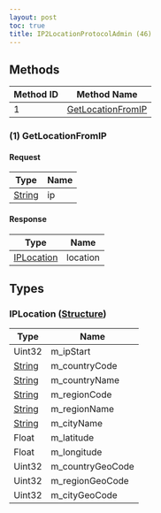 ```yaml
---
layout: post
toc: true
title: IP2LocationProtocolAdmin (46)
---
```


## Methods

| Method ID | Method Name                               |
| --------- | ----------------------------------------- |
| 1         | [GetLocationFromIP](#1-getlocationfromip) |

### (1) GetLocationFromIP
#### Request

| Type     | Name |
| -------- | ---- |
| [String] | ip   |

#### Response

| Type                                | Name     |
| ----------------------------------- | -------- |
| [IPLocation](#iplocation-structure) | location |

## Types

### IPLocation ([Structure])

| Type     | Name             |
| -------- | ---------------- |
| Uint32   | m_ipStart        |
| [String] | m_countryCode    |
| [String] | m_countryName    |
| [String] | m_regionCode     |
| [String] | m_regionName     |
| [String] | m_cityName       |
| Float    | m_latitude       |
| Float    | m_longitude      |
| Uint32   | m_countryGeoCode |
| Uint32   | m_regionGeoCode  |
| Uint32   | m_cityGeoCode    |

[String]: /docs/nex/types#string
[Structure]: /docs/nex/types#structure
